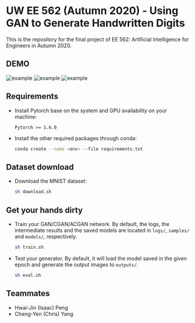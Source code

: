 # UW EE 562 (Autumn 2020) - Using GAN to Generate Handwritten Digits

This is the repository for the final project of EE 562: Artificial Intelligence for Engineers in Autumn 2020.

## DEMO

![example](https://github.com/andgitisaac/MNIST_GAN/blob/master/samples/output_GAN.gif)
![example](https://github.com/andgitisaac/MNIST_GAN/blob/master/samples/output_cGAN.gif)
![example](https://github.com/andgitisaac/MNIST_GAN/blob/master/samples/output_ACGAN.gif)



## Requirements

- Install Pytorch base on the system and GPU availability on your machine:
    ```
    Pytorch >= 1.6.0
    ```

- Install the other required packages through conda:
    ```bash
    conda create --name <env> --file requirements.txt
    ```

## Dataset download
- Download the MNIST dataset:
    ```bash
    sh download.sh
    ```

## Get your hands dirty
- Train your GAN/CGAN/ACGAN network. By default, the logs, the intermediate results and the saved models are located in `logs/`, `samples/` and `models/`, respectively.
    ```bash
    sh train.sh
    ```

- Test your generator. By default, it will load the model saved in the given epoch and generate the output images to `outputs/`.
    ```bash
    sh eval.sh
    ```

## Teammates

- Hwai-Jin (Isaac) Peng
- Cheng-Yen (Chris) Yang
